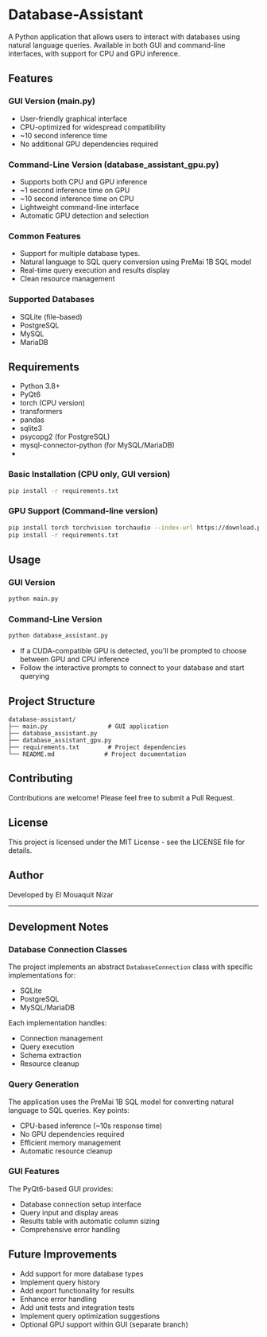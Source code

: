# Database-Assistant
A Python application that allows users to interact with databases using natural language queries. Available in both GUI and command-line interfaces, with support for CPU and GPU inference.
## Features

### GUI Version (main.py)
- User-friendly graphical interface
- CPU-optimized for widespread compatibility
- ~10 second inference time
- No additional GPU dependencies required

### Command-Line Version (database_assistant_gpu.py)
- Supports both CPU and GPU inference
- ~1 second inference time on GPU
- ~10 second inference time on CPU
- Lightweight command-line interface
- Automatic GPU detection and selection

### Common Features
- Support for multiple database types.
- Natural language to SQL query conversion using PreMai 1B SQL model
- Real-time query execution and results display
- Clean resource management

### Supported Databases
- SQLite (file-based)
- PostgreSQL
- MySQL
- MariaDB

## Requirements

- Python 3.8+
- PyQt6
- torch (CPU version)
- transformers
- pandas
- sqlite3
- psycopg2 (for PostgreSQL)
- mysql-connector-python (for MySQL/MariaDB)
- 
### Basic Installation (CPU only, GUI version)
```bash
pip install -r requirements.txt
```

### GPU Support (Command-line version)
```bash
pip install torch torchvision torchaudio --index-url https://download.pytorch.org/whl/cu118
pip install -r requirements.txt
```

## Usage

### GUI Version
```bash
python main.py
```

### Command-Line Version
```bash
python database_assistant.py
```
- If a CUDA-compatible GPU is detected, you'll be prompted to choose between GPU and CPU inference
- Follow the interactive prompts to connect to your database and start querying

## Project Structure

```
database-assistant/
├── main.py                 # GUI application
├── database_assistant.py
├── database_assistant_gpu.py      
├── requirements.txt        # Project dependencies
└── README.md              # Project documentation
```

## Contributing

Contributions are welcome! Please feel free to submit a Pull Request.

## License

This project is licensed under the MIT License - see the LICENSE file for details.

## Author

Developed by El Mouaquit Nizar

---

## Development Notes

### Database Connection Classes

The project implements an abstract `DatabaseConnection` class with specific implementations for:
- SQLite
- PostgreSQL
- MySQL/MariaDB

Each implementation handles:
- Connection management
- Query execution
- Schema extraction
- Resource cleanup

### Query Generation

The application uses the PreMai 1B SQL model for converting natural language to SQL queries. Key points:
- CPU-based inference (~10s response time)
- No GPU dependencies required
- Efficient memory management
- Automatic resource cleanup

### GUI Features

The PyQt6-based GUI provides:
- Database connection setup interface
- Query input and display areas
- Results table with automatic column sizing
- Comprehensive error handling

## Future Improvements

- Add support for more database types
- Implement query history
- Add export functionality for results
- Enhance error handling
- Add unit tests and integration tests
- Implement query optimization suggestions
- Optional GPU support within GUI (separate branch)
```
